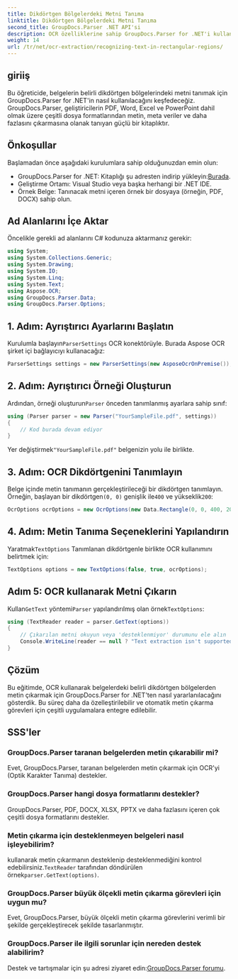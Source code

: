 ```yaml
---
title: Dikdörtgen Bölgelerdeki Metni Tanıma
linktitle: Dikdörtgen Bölgelerdeki Metni Tanıma
second_title: GroupDocs.Parser .NET API'si
description: OCR özelliklerine sahip GroupDocs.Parser for .NET'i kullanarak belgelerin belirli bölgelerindeki metni nasıl tanıyacağınızı öğrenin.
weight: 14
url: /tr/net/ocr-extraction/recognizing-text-in-rectangular-regions/
---
```

## giriiş
Bu öğreticide, belgelerin belirli dikdörtgen bölgelerindeki metni tanımak için GroupDocs.Parser for .NET'in nasıl kullanılacağını keşfedeceğiz. GroupDocs.Parser, geliştiricilerin PDF, Word, Excel ve PowerPoint dahil olmak üzere çeşitli dosya formatlarından metin, meta veriler ve daha fazlasını çıkarmasına olanak tanıyan güçlü bir kitaplıktır.
## Önkoşullar
Başlamadan önce aşağıdaki kurulumlara sahip olduğunuzdan emin olun:
-  GroupDocs.Parser for .NET: Kitaplığı şu adresten indirip yükleyin:[Burada](https://releases.groupdocs.com/parser/net/).
- Geliştirme Ortamı: Visual Studio veya başka herhangi bir .NET IDE.
- Örnek Belge: Tanınacak metni içeren örnek bir dosyaya (örneğin, PDF, DOCX) sahip olun.

## Ad Alanlarını İçe Aktar
Öncelikle gerekli ad alanlarını C# kodunuza aktarmanız gerekir:
```csharp
using System;
using System.Collections.Generic;
using System.Drawing;
using System.IO;
using System.Linq;
using System.Text;
using Aspose.OCR;
using GroupDocs.Parser.Data;
using GroupDocs.Parser.Options;
```
## 1. Adım: Ayrıştırıcı Ayarlarını Başlatın
 Kurulumla başlayın`ParserSettings` OCR konektörüyle. Burada Aspose OCR şirket içi bağlayıcıyı kullanacağız:
```csharp
ParserSettings settings = new ParserSettings(new AsposeOcrOnPremise());
```
## 2. Adım: Ayrıştırıcı Örneği Oluşturun
 Ardından, örneği oluşturun`Parser` önceden tanımlanmış ayarlara sahip sınıf:
```csharp
using (Parser parser = new Parser("YourSampleFile.pdf", settings))
{
    // Kod burada devam ediyor
}
```
 Yer değiştirmek`"YourSampleFile.pdf"` belgenizin yolu ile birlikte.
## 3. Adım: OCR Dikdörtgenini Tanımlayın
 Belge içinde metin tanımanın gerçekleştirileceği bir dikdörtgen tanımlayın. Örneğin, başlayan bir dikdörtgen`(0, 0)` genişlik ile`400` ve yükseklik`200`:
```csharp
OcrOptions ocrOptions = new OcrOptions(new Data.Rectangle(0, 0, 400, 200));
```
## 4. Adım: Metin Tanıma Seçeneklerini Yapılandırın
 Yaratmak`TextOptions` Tanımlanan dikdörtgenle birlikte OCR kullanımını belirtmek için:
```csharp
TextOptions options = new TextOptions(false, true, ocrOptions);
```
## Adım 5: OCR kullanarak Metni Çıkarın
 Kullan`GetText` yöntemi`Parser` yapılandırılmış olan örnek`TextOptions`:
```csharp
using (TextReader reader = parser.GetText(options))
{
    // Çıkarılan metni okuyun veya 'desteklenmiyor' durumunu ele alın
    Console.WriteLine(reader == null ? "Text extraction isn't supported" : reader.ReadToEnd());
}
```

## Çözüm
Bu eğitimde, OCR kullanarak belgelerdeki belirli dikdörtgen bölgelerden metin çıkarmak için GroupDocs.Parser for .NET'ten nasıl yararlanılacağını gösterdik. Bu süreç daha da özelleştirilebilir ve otomatik metin çıkarma görevleri için çeşitli uygulamalara entegre edilebilir.

## SSS'ler
### GroupDocs.Parser taranan belgelerden metin çıkarabilir mi?
Evet, GroupDocs.Parser, taranan belgelerden metin çıkarmak için OCR'yi (Optik Karakter Tanıma) destekler.
### GroupDocs.Parser hangi dosya formatlarını destekler?
GroupDocs.Parser, PDF, DOCX, XLSX, PPTX ve daha fazlasını içeren çok çeşitli dosya formatlarını destekler.
### Metin çıkarma için desteklenmeyen belgeleri nasıl işleyebilirim?
 kullanarak metin çıkarmanın desteklenip desteklenmediğini kontrol edebilirsiniz.`TextReader` tarafından döndürülen örnek`parser.GetText(options)`.
### GroupDocs.Parser büyük ölçekli metin çıkarma görevleri için uygun mu?
Evet, GroupDocs.Parser, büyük ölçekli metin çıkarma görevlerini verimli bir şekilde gerçekleştirecek şekilde tasarlanmıştır.
### GroupDocs.Parser ile ilgili sorunlar için nereden destek alabilirim?
 Destek ve tartışmalar için şu adresi ziyaret edin:[GroupDocs.Parser forumu](https://forum.groupdocs.com/c/parser/17).